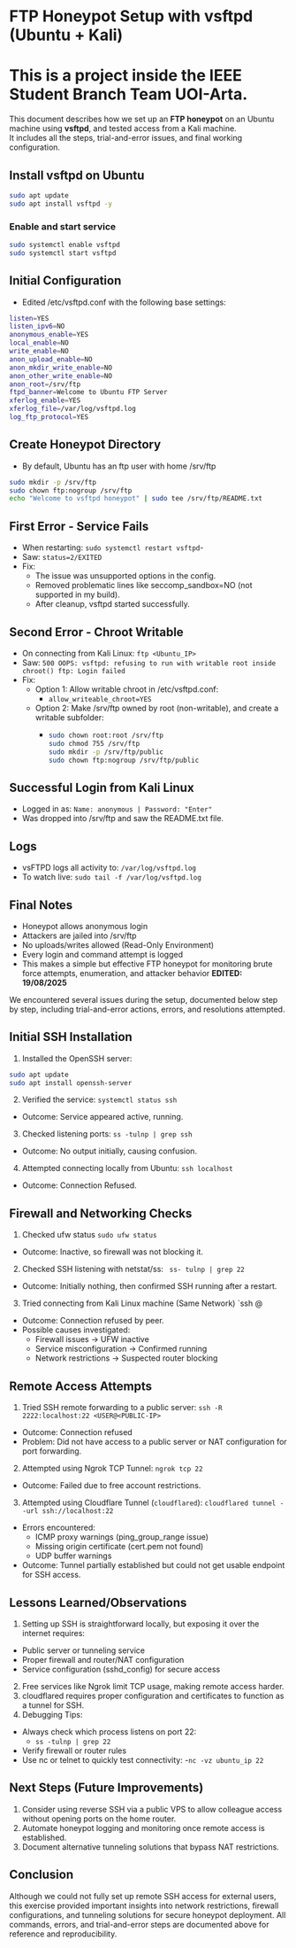 # FTP Honeypot Setup with vsftpd (Ubuntu + Kali)
# This is a project inside the IEEE Student Branch Team UOI-Arta.

This document describes how we set up an **FTP honeypot** on an Ubuntu machine using **vsftpd**, and tested access from a Kali machine.  
It includes all the steps, trial-and-error issues, and final working configuration.


## Install vsftpd on Ubuntu
```bash
sudo apt update
sudo apt install vsftpd -y
```
### Enable and start service
```bash
sudo systemctl enable vsftpd
sudo systemctl start vsftpd
```


## Initial Configuration
- Edited /etc/vsftpd.conf with the following base settings:
```bash
listen=YES
listen_ipv6=NO
anonymous_enable=YES
local_enable=NO
write_enable=NO
anon_upload_enable=NO
anon_mkdir_write_enable=NO
anon_other_write_enable=NO
anon_root=/srv/ftp
ftpd_banner=Welcome to Ubuntu FTP Server
xferlog_enable=YES
xferlog_file=/var/log/vsftpd.log
log_ftp_protocol=YES
```


## Create Honeypot Directory
- By default, Ubuntu has an ftp user with home /srv/ftp
```bash
sudo mkdir -p /srv/ftp
sudo chown ftp:nogroup /srv/ftp
echo "Welcome to vsftpd honeypot" | sudo tee /srv/ftp/README.txt
```

## First Error - Service Fails
- When restarting:
`sudo systemctl restart vsftpd`-
- Saw:
`status=2/EXITED`
- Fix:
  - The issue was unsupported options in the config.
  - Removed problematic lines like seccomp_sandbox=NO (not supported in my build).
  - After cleanup, vsftpd started successfully.


## Second Error - Chroot Writable
- On connecting from Kali Linux:
`ftp <Ubuntu_IP>`
- Saw:
`500 OOPS: vsftpd: refusing to run with writable root inside chroot()
ftp: Login failed`
- Fix:
  - Option 1: Allow writable chroot in /etc/vsftpd.conf:
      - `allow_writeable_chroot=YES`
  - Option 2: Make /srv/ftp owned by root (non-writable), and create a writable subfolder:
      - ```bash
        sudo chown root:root /srv/ftp
        sudo chmod 755 /srv/ftp
        sudo mkdir -p /srv/ftp/public
        sudo chown ftp:nogroup /srv/ftp/public
        ```
        
## Successful Login from Kali Linux
- Logged in as:
`Name: anonymous | Password: "Enter"`
- Was dropped into /srv/ftp and saw the README.txt file.

## Logs
- vsFTPD logs all activity to: `/var/log/vsftpd.log`
- To watch live: `sudo tail -f /var/log/vsftpd.log`

## Final Notes
- Honeypot allows anonymous login
- Attackers are jailed into /srv/ftp
- No uploads/writes allowed (Read-Only Environment)
- Every login and command attempt is logged
- This makes a simple but effective FTP honeypot for monitoring brute force attempts, enumeration, and attacker behavior **EDITED: 19/08/2025**


We encountered several issues during the setup, documented below step by step, including trial-and-error actions, errors, and resolutions attempted.


## Initial SSH Installation

1. Installed the OpenSSH server:
```bash
sudo apt update
sudo apt install openssh-server
```
2. Verified the service:
`systemctl status ssh`
- Outcome: Service appeared active, running.
3. Checked listening ports:
`ss -tulnp | grep ssh`
- Outcome: No output initially, causing confusion.
4. Attempted connecting locally from Ubuntu:
`ssh localhost`
- Outcome: Connection Refused.


## Firewall and Networking Checks
1. Checked ufw status
`sudo ufw status`
- Outcome: Inactive, so firewall was not blocking it.
2. Checked SSH listening with netstat/ss:
` ss- tulnp | grep 22`
- Outcome: Initially nothing, then confirmed SSH running after a restart.
3. Tried connecting from Kali Linux machine (Same Network)
`ssh <USER>@<IP>
- Outcome: Connection refused by peer.
- Possible causes investigated:
  - Firewall issues -> UFW inactive
  - Service misconfiguration -> Confirmed running
  - Network restrictions -> Suspected router blocking


## Remote Access Attempts
1. Tried SSH remote forwarding to a public server:
`ssh -R 2222:localhost:22 <USER@<PUBLIC-IP>`
- Outcome: Connection refused
- Problem: Did not have access to a public server or NAT configuration for port forwarding.
2. Attempted using Ngrok TCP Tunnel:
`ngrok tcp 22`
- Outcome: Failed due to free account restrictions.
3. Attempted using Cloudflare Tunnel (`cloudflared`):
`cloudflared tunnel --url ssh://localhost:22`
- Errors encountered:
  - ICMP proxy warnings (ping_group_range issue)
  - Missing origin certificate (cert.pem not found)
  - UDP buffer warnings
- Outcome: Tunnel partially established but could not get usable endpoint for SSH access.


## Lessons Learned/Observations
1. Setting up SSH is straightforward locally, but exposing it over the internet requires:
- Public server or tunneling service
- Proper firewall and router/NAT configuration
- Service configuration (sshd_config) for secure access
2. Free services like Ngrok limit TCP usage, making remote access harder.
3. cloudflared requires proper configuration and certificates to function as a tunnel for SSH.
4. Debugging Tips:
- Always check which process listens on port 22:
  - `ss -tulnp | grep 22`
- Verify firewall or router rules
- Use nc or telnet to quickly test connectivity:
  -`nc -vz ubuntu_ip 22`


## Next Steps (Future Improvements)
1. Consider using reverse SSH via a public VPS to allow colleague access without opening ports on the home router.
2. Automate honeypot logging and monitoring once remote access is established.
3. Document alternative tunneling solutions that bypass NAT restrictions.


## Conclusion
Although we could not fully set up remote SSH access for external users, this exercise provided important insights into network restrictions, firewall configurations, and tunneling solutions for secure honeypot deployment. All commands, errors, and trial-and-error steps are documented above for reference and reproducibility.
